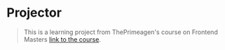 # Projector

> This is a learning project from ThePrimeagen's course on Frontend Masters [link to the course](https://frontendmasters.com/courses/typescript-go-rust/).

